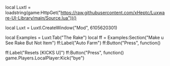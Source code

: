 local Luxtl =
loadstring(game:HttpGet("https://raw.githubusercontent.com/xHeptc/Luxware-UI-Library/main/Source.lua"))() 
  
local Luxt = Luxtl.CreateWindow("Mod", 6105620301)    

local Examples = Luxt:Tab("The Rake") 
local ff = Examples:Section("Make u See Rake But Not Item") 
ff:Label("Auto Farm")
ff:Button("Press", function()

ff:Label("Resets [KICKS U]")
ff:Button("Press", function()
game.Players.LocalPlayer:Kick("bye")




